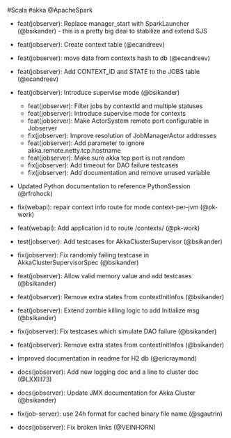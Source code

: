#Scala #akka @ApacheSpark

* feat(jobserver): Replace manager_start with SparkLauncher (@bsikander) - this is a pretty big deal to stabilize and extend SJS
* feat(jobserver): Create context table (@ecandreev)
* feat(jobserver): move data from contexts hash to db (@ecandreev)
* feat(jobserver): Add CONTEXT_ID and STATE to the JOBS table (@ecandreev)
* feat(jobserver): Introduce supervise mode (@bsikander)
    - feat(jobserver): Filter jobs by contextId and multiple statuses
    - feat(jobserver): Introduce supervise mode for contexts
    - feat(jobserver): Make ActorSystem remote port configurable in Jobserver
    - fix(jobserver): Improve resolution of JobManagerActor addresses
    - feat(jobserver): Add parameter to ignore akka.remote.netty.tcp.hostname
    - feat(jobserver): Make sure akka tcp port is not random
    - fix(jobserver): Add timeout for DAO failure testcases
    - fix(jobserver): Add documentation and remove unused variable

* Updated Python documentation to reference PythonSession (@rfrohock)
* fix(webapi): repair context info route for mode context-per-jvm (@pk-work)
* feat(webapi): Add application id to route /contexts/<context> (@pk-work)
* test(jobserver): Add testcases for AkkaClusterSupervisor (@bsikander)
* fix(jobserver): Fix randomly failing testcase in AkkaClusterSupervisorSpec (@bsikander)
* feat(jobserver): Allow valid memory value and add testcases (@bsikander)
* feat(jobserver): Remove extra states from contextInitInfos (@bsikander)
* feat(jobserver): Extend zombie killing logic to add Initialize msg (@bsikander)
* fix(jobserver): Fix testcases which simulate DAO failure (@bsikander)
* feat(jobserver): Remove extra states from contextInitInfos (@bsikander)
* Improved documentation in readme for H2 db (@ericraymond)
* docs(jobserver): Add new logging doc and a line to cluster doc (@LXXIII73)
* docs(jobserver): Update JMX documentation for Akka Cluster (@bsikander)
* fix(job-server): use 24h format for cached binary file name (@sgautrin)
* docs(jobserver): Fix broken links (@VEINHORN)
